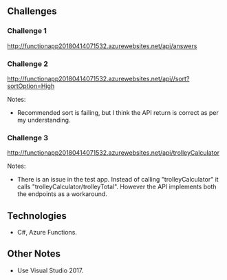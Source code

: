 ## Challenges
### Challenge 1
http://functionapp20180414071532.azurewebsites.net/api/answers

### Challenge 2
http://functionapp20180414071532.azurewebsites.net/api//sort?sortOption=High

Notes:
- Recommended sort is failing, but I think the API return is correct as per my understanding.

### Challenge 3
http://functionapp20180414071532.azurewebsites.net/api/trolleyCalculator

Notes:
- There is an issue in the test app. Instead of calling "trolleyCalculator" it calls "trolleyCalculator/trolleyTotal". However the API implements both the endpoints as a workaround.

## Technologies
- C#, Azure Functions.

## Other Notes
- Use Visual Studio 2017.

